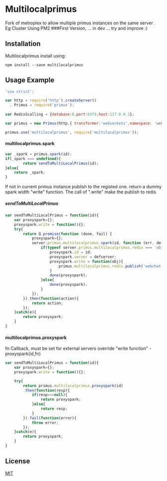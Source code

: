 # Multilocalprimus
Fork of metroplex to allow multiple primus instances on the same server . Eg Cluster Using PM2
###First Version, ... in dev ... try and improve :)

## Installation

Multilocalprimus install using:

```
npm install --save multilocalprimus
```

## Usage Example
```js
'use strict';

var http = require('http').createServer()
  , Primus = require('primus');
  
var RedisScalling = {database:0,port:6379,host:127.0.0.1};

var primus = new Primus(http,{ transformer:'websockets',namespace: 'webchat:multilocalprimus',redis: RedisScalling, pid:process.pid });

primus.use('multilocalprimus', require('multilocalprimus'));
```

#### multilocalprimus.spark

```js
var _spark = primus.spark(id);
if(_spark === undefined){
		return sendToMultiLocalPrimus(id);
}else{
	return _spark; 
}
```

If not in current primus instance publish to the registed one.
return a dummy spark width "write" function. The call of ".write" make the publish to redis
##### sendToMultiLocalPrimus

```js
var sendToMultiLocalPrimus = function(id){
    var proxyspark={};
    proxyspark.write = function(){};
    try{ 
        return Q.promise(function (done, fail) {
            proxyspark={};
            server.primus.multilocalprimus.spark(id, function (err, defserver) {
                if(typeof server.primus.multilocalprimus.redis === 'object' && typeof server.primus.multilocalprimus.redis.publish === 'function'){
                    proxyspark.id = id;
                    proxyspark.server = defserver;
                    proxyspark.write = function(obj){
                        primus.multilocalprimus.redis.publish('webchat:multilocalprimus:'+defserver+'sub',JSON.stringify({obj:obj,id:id,server:defserver}));
                    }
                    done(proxyspark);
                }else{
                    done(proxyspark);
                }
            });
        }).then(function(action){
            return action;
        });
    }catch(e){
        return proxyspark;
    }
}
```

#### multilocalprimus.proxyspark
fn Callback, must be set for external servers override "write function" - proxyspark(id,fn)
```js
var sendToMultiLocalPrimus = function(id){
    var proxyspark={};
    proxyspark.write = function(){};

    try{ 
        return primus.multilocalprimus.proxyspark(id)
        .then(function(resp){
            if(resp===null){
                return proxyspark;
            }else{
                return resp;
            }
        }).fail(function(error){
            throw error;
        });
    }catch(e){
        return proxyspark;
    }
}
```

## License

[MIT](LICENSE)
